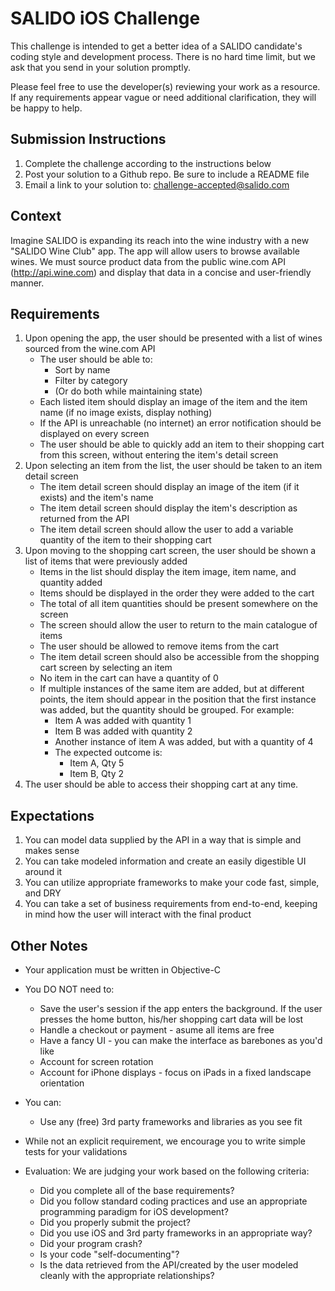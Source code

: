 # SALIDO iOS Challenge
This challenge is intended to get a better idea of a SALIDO candidate's coding style and development process. There is no hard time limit, but we ask that you send in your solution promptly.

Please feel free to use the developer(s) reviewing your work as a resource. If any requirements appear vague or need additional clarification, they will be happy to help.

## Submission Instructions

1. Complete the challenge according to the instructions below
1. Post your solution to a Github repo. Be sure to include a README file
1. Email a link to your solution to: challenge-accepted@salido.com

## Context
Imagine SALIDO is expanding its reach into the wine industry with a new "SALIDO Wine Club" app.  The app will allow users to browse available wines.  We must source product data from the public wine.com API (http://api.wine.com) and display that data in a concise and user-friendly manner.

## Requirements
1. Upon opening the app, the user should be presented with a list of wines sourced from the wine.com API
	- The user should be able to:
		- Sort by name
		- Filter by category
		- (Or do both while maintaining state)
	- Each listed item should display an image of the item and the item name (if no image exists, display nothing)
	- If the API is unreachable (no internet) an error notification should be displayed on every screen
	- The user should be able to quickly add an item to their shopping cart from this screen, without entering the item's detail screen
2. Upon selecting an item from the list, the user should be taken to an item detail screen
	- The item detail screen should display an image of the item (if it exists) and the item's name
	- The item detail screen should display the item's description as returned from the API
	- The item detail screen should allow the user to add a variable quantity of the item to their shopping cart
3. Upon moving to the shopping cart screen, the user should be shown a list of items that were previously added
	- Items in the list should display the item image, item name, and quantity added
	- Items should be displayed in the order they were added to the cart
	- The total of all item quantities should be present somewhere on the screen
	- The screen should allow the user to return to the main catalogue of items
	- The user should be allowed to remove items from the cart
	- The item detail screen should also be accessible from the shopping cart screen by selecting an item
	- No item in the cart can have a quantity of 0
	- If multiple instances of the same item are added, but at different points, the item should appear in the position that the first instance was added, but the quantity should be grouped. For example:
		- Item A was added with quantity 1
		- Item B was added with quantity 2
		- Another instance of item A was added, but with a quantity of 4
		- The expected outcome is:
			- Item A, Qty 5
			- Item B, Qty 2
4. The user should be able to access their shopping cart at any time.

## Expectations
1. You can model data supplied by the API in a way that is simple and makes sense
2. You can take modeled information and create an easily digestible UI around it
3. You can utilize appropriate frameworks to make your code fast, simple, and DRY
4. You can take a set of business requirements from end-to-end, keeping in mind how the user will interact with the final product

## Other Notes
- Your application must be written in Objective-C
- You DO NOT need to:
	- Save the user's session if the app enters the background. If the user presses the home button, his/her shopping cart data will be lost
	- Handle a checkout or payment - asume all items are free
	- Have a fancy UI - you can make the interface as barebones as you'd like
	- Account for screen rotation
	- Account for iPhone displays - focus on iPads in a fixed landscape orientation
- You can:
	- Use any (free) 3rd party frameworks and libraries as you see fit

- While not an explicit requirement, we encourage you to write simple tests for your validations

- Evaluation:
	We are judging your work based on the following criteria:
	- Did you complete all of the base requirements?
	- Did you follow standard coding practices and use an appropriate programming paradigm for iOS development?
	- Did you properly submit the project?
	- Did you use iOS and 3rd party frameworks in an appropriate way?
	- Did your program crash?
	- Is your code "self-documenting"?
	- Is the data retrieved from the API/created by the user modeled cleanly with the appropriate relationships?
